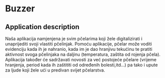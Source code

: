 # Buzzer
<h2>
Application description
</h2>

<p>
Naša aplikacija namjenjena je svim pčelarima koji žele digitalizirati i unaprijediti svoji vlastiti pčelinjak. Pomoću aplikacije, pčelar može voditi evidenciju kada ih je nahranio, kada im je dao hranjivu tekućinu te pratiti aktivnost svoga pčelinjaka na daljinu (temperatura, zaštita od rojenja pčela). Aplikacija također će sadržavati novosti za već postojeće pčelare (vrijeme hranjenja, period kada ih zaštititi od određenih bolesti,itd...) pa tako i upute za ljude koji žele ući u predivan svijet pčelarstva.
</p>
